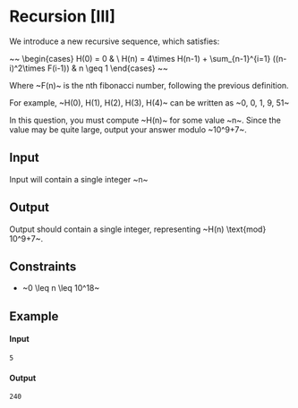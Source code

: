 # Recursion [III]

We introduce a new recursive sequence, which satisfies:

~~
\begin{cases}
    H(0) = 0 &  \\
    H(n) = 4\times H(n-1) + \sum_{n-1}^{i=1} ((n-i)^2\times F(i-1)) & n \geq 1
\end{cases}
~~

Where ~F(n)~ is the nth fibonacci number, following the previous definition.

For example, ~H(0), H(1), H(2), H(3), H(4)~ can be written as ~0, 0, 1, 9, 51~

In this question, you must compute ~H(n)~ for some value ~n~. Since the value may be quite large, output your answer modulo ~10^9+7~.

## Input

Input will contain a single integer ~n~

## Output

Output should contain a single integer, representing ~H(n) \text{mod} 10^9+7~.

## Constraints

* ~0 \leq n \leq 10^18~

## Example

#### Input
```
5
```
#### Output
```
240
```
